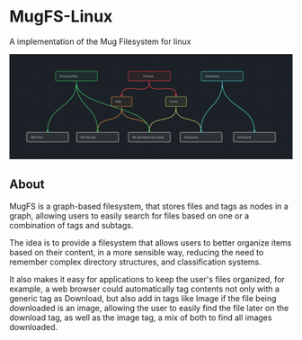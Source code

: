 # MugFS-Linux
A implementation of the Mug Filesystem for linux

<img src="https://raw.githubusercontent.com/emanuelfranklyn/MugFS-Linux/main/Assets/StructureDemoVisualisation.png">

## About
MugFS is a graph-based filesystem, that stores files and tags as nodes in a graph, allowing users to easily search for files based on one or a combination of tags and subtags.

The idea is to provide a filesystem that allows users to better organize items based on their content, in a more sensible way, reducing the need to remember complex directory structures, and classification systems.

It also makes it easy for applications to keep the user's files organized, for example, a web browser could automatically tag contents not only with a generic tag as Download, but also add in tags like Image if the file being downloaded is an image, allowing the user to easily find the file later on the download tag, as well as the image tag, a mix of both to find all images downloaded.